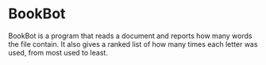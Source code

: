 # BookBot
BookBot is a program that reads a document and reports how many words the file contain.
It also gives a ranked list of how many times each letter was used, from most used to least.

